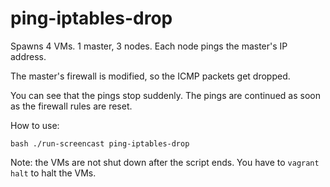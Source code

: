 ping-iptables-drop
==================

Spawns 4 VMs. 1 master, 3 nodes. Each node pings the master's IP address.

The master's firewall is modified, so the ICMP packets get dropped.

You can see that the pings stop suddenly.
The pings are continued as soon as the firewall rules are reset.

How to use:

```
bash ./run-screencast ping-iptables-drop
```

Note: the VMs are not shut down after the script ends.
You have to `vagrant halt` to halt the VMs.

